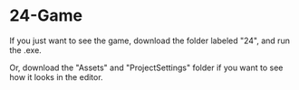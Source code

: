 # 24-Game

If you just want to see the game, download the folder labeled "24", and run the .exe.

Or, download the "Assets" and "ProjectSettings" folder if you want to see how it looks in the editor.
